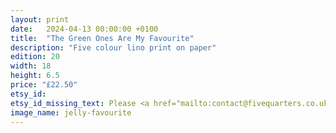 ```yaml
---
layout: print
date:   2024-04-13 00:00:00 +0100
title:  "The Green Ones Are My Favourite"
description: "Five colour lino print on paper"
edition: 20
width: 18
height: 6.5
price: "£22.50"
etsy_id: 
etsy_id_missing_text: Please <a href="mailto:contact@fivequarters.co.uk">contact me</a> if you're interested in buying this print.
image_name: jelly-favourite
---
```


